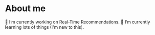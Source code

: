 # About me

🔭 I’m currently working on Real-Time Recommendations.
🌱 I’m currently learning lots of things (I'm new to this).
